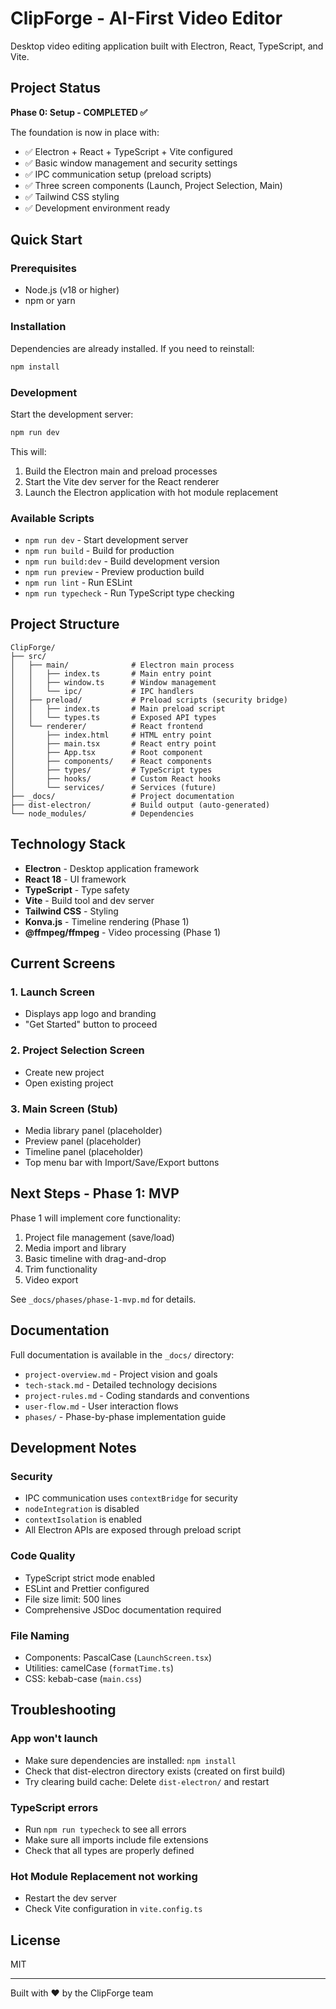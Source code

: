 # ClipForge - AI-First Video Editor

Desktop video editing application built with Electron, React, TypeScript, and Vite.

## Project Status

**Phase 0: Setup - COMPLETED ✅**

The foundation is now in place with:
- ✅ Electron + React + TypeScript + Vite configured
- ✅ Basic window management and security settings
- ✅ IPC communication setup (preload scripts)
- ✅ Three screen components (Launch, Project Selection, Main)
- ✅ Tailwind CSS styling
- ✅ Development environment ready

## Quick Start

### Prerequisites

- Node.js (v18 or higher)
- npm or yarn

### Installation

Dependencies are already installed. If you need to reinstall:

```bash
npm install
```

### Development

Start the development server:

```bash
npm run dev
```

This will:
1. Build the Electron main and preload processes
2. Start the Vite dev server for the React renderer
3. Launch the Electron application with hot module replacement

### Available Scripts

- `npm run dev` - Start development server
- `npm run build` - Build for production
- `npm run build:dev` - Build development version
- `npm run preview` - Preview production build
- `npm run lint` - Run ESLint
- `npm run typecheck` - Run TypeScript type checking

## Project Structure

```
ClipForge/
├── src/
│   ├── main/              # Electron main process
│   │   ├── index.ts       # Main entry point
│   │   ├── window.ts      # Window management
│   │   └── ipc/           # IPC handlers
│   ├── preload/           # Preload scripts (security bridge)
│   │   ├── index.ts       # Main preload script
│   │   └── types.ts       # Exposed API types
│   └── renderer/          # React frontend
│       ├── index.html     # HTML entry point
│       ├── main.tsx       # React entry point
│       ├── App.tsx        # Root component
│       ├── components/    # React components
│       ├── types/         # TypeScript types
│       ├── hooks/         # Custom React hooks
│       └── services/      # Services (future)
├── _docs/                 # Project documentation
├── dist-electron/         # Build output (auto-generated)
└── node_modules/          # Dependencies

```

## Technology Stack

- **Electron** - Desktop application framework
- **React 18** - UI framework
- **TypeScript** - Type safety
- **Vite** - Build tool and dev server
- **Tailwind CSS** - Styling
- **Konva.js** - Timeline rendering (Phase 1)
- **@ffmpeg/ffmpeg** - Video processing (Phase 1)

## Current Screens

### 1. Launch Screen
- Displays app logo and branding
- "Get Started" button to proceed

### 2. Project Selection Screen
- Create new project
- Open existing project

### 3. Main Screen (Stub)
- Media library panel (placeholder)
- Preview panel (placeholder)
- Timeline panel (placeholder)
- Top menu bar with Import/Save/Export buttons

## Next Steps - Phase 1: MVP

Phase 1 will implement core functionality:
1. Project file management (save/load)
2. Media import and library
3. Basic timeline with drag-and-drop
4. Trim functionality
5. Video export

See `_docs/phases/phase-1-mvp.md` for details.

## Documentation

Full documentation is available in the `_docs/` directory:
- `project-overview.md` - Project vision and goals
- `tech-stack.md` - Detailed technology decisions
- `project-rules.md` - Coding standards and conventions
- `user-flow.md` - User interaction flows
- `phases/` - Phase-by-phase implementation guide

## Development Notes

### Security
- IPC communication uses `contextBridge` for security
- `nodeIntegration` is disabled
- `contextIsolation` is enabled
- All Electron APIs are exposed through preload script

### Code Quality
- TypeScript strict mode enabled
- ESLint and Prettier configured
- File size limit: 500 lines
- Comprehensive JSDoc documentation required

### File Naming
- Components: PascalCase (`LaunchScreen.tsx`)
- Utilities: camelCase (`formatTime.ts`)
- CSS: kebab-case (`main.css`)

## Troubleshooting

### App won't launch
- Make sure dependencies are installed: `npm install`
- Check that dist-electron directory exists (created on first build)
- Try clearing build cache: Delete `dist-electron/` and restart

### TypeScript errors
- Run `npm run typecheck` to see all errors
- Make sure all imports include file extensions
- Check that all types are properly defined

### Hot Module Replacement not working
- Restart the dev server
- Check Vite configuration in `vite.config.ts`

## License

MIT

---

Built with ❤️ by the ClipForge team

